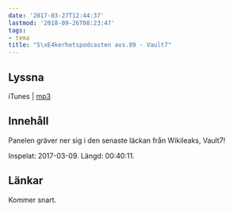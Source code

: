 ```yaml
---
date: '2017-03-27T12:44:37'
lastmod: '2018-09-26T08:23:47'
tags:
- tema
title: "S\xE4kerhetspodcasten avs.89 - Vault7"
---
```

## Lyssna

iTunes \| [mp3](http://traffic.libsyn.com/sakerhetspodcasten/Sakerhetspodcasten_2017-03-09_Vault7.mp3)

## Innehåll

Panelen gräver ner sig i den senaste läckan från Wikileaks, Vault7!

Inspelat: 2017-03-09. Längd: 00:40:11.

## Länkar

Kommer snart.

